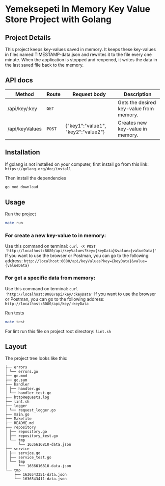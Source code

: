 # Yemeksepeti In Memory Key Value Store Project with Golang

## Project Details

This project keeps key-values saved in memory. It keeps these key-values in files named 
TIMESTAMP-data.json and rewrites it to the file every one minute. When the application is 
stopped and reopened, it writes the data in the last saved file back to the memory.

## API docs

| Method | Route | Request body | Description
| --- | --- | --- | --- |
| /api/key/:key | `GET` |     |  Gets the desired key-value from memory. |
| /api/keyValues | `POST` | {"key1":"value1", "key2":"value2"} | Creates new key-value in memory. |

## Installation
If golang is not installed on your computer, first install go from this link: `https://golang.org/doc/install`

Then install the dependencies
```bash
go mod download
```

## Usage 

Run the project
```bash
make run
```

### For create a new key-value to in memory:
Use this command on terminal: `curl -X POST 'http://localhost:8080/api/keyValues?key={keyData}&value={valueData}'`
If you want to use the browser or Postman, you can go to the following address: `http://localhost:8080/api/keyValues?key={keyData}&value={valueData}`

### For get a specific data from memory:
Use this command on terminal: `curl 'http://localhost:8080/api/key/:keyData'`
If you want to use the browser or Postman, you can go to the following address: `http://localhost:8080/api/key/:keyData`

Run tests
```bash
make test
```

For lint run this file on project root directory:
`lint.sh`

## Layout

The project tree looks like this: 

```
├── errors
│ └── errors.go
├── go.mod
├── go.sum
├── handler
│ ├── handler.go
│ └── handler_test.go
├── httpRequests.log
├── lint.sh
├── logger
│ └── request_logger.go
├── main.go
├── Makefile
├── README.md
├── repository
│ ├── repository.go
│ ├── repository_test.go
│ └── tmp
│     └── 1636616810-data.json
├── service
│ ├── service.go
│ ├── service_test.go
│ └── tmp
│     └── 1636616810-data.json
└── tmp
    ├── 1636543351-data.json
    └── 1636543411-data.json
```